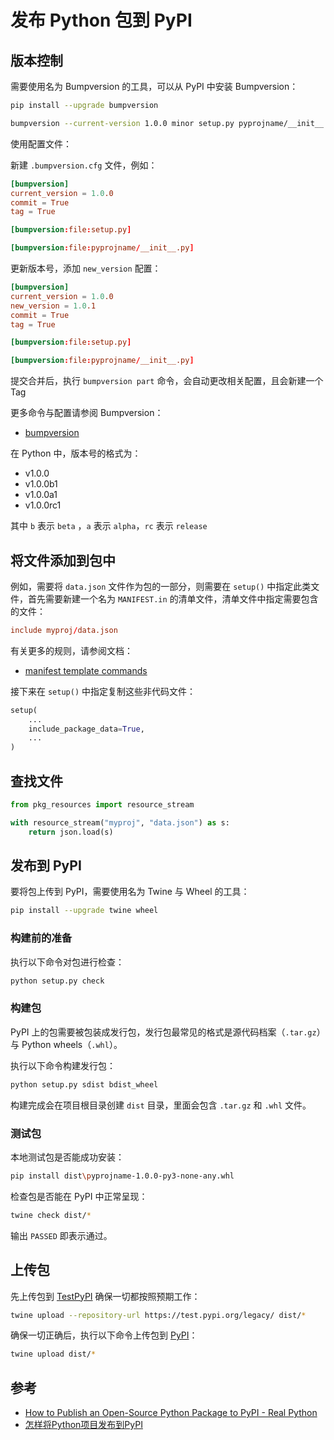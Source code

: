 # 发布 Python 包到 PyPI

## 版本控制

需要使用名为 Bumpversion 的工具，可以从 PyPI 中安装 Bumpversion：

```bash
pip install --upgrade bumpversion
```

```bash
bumpversion --current-version 1.0.0 minor setup.py pyprojname/__init__.py
```

使用配置文件：

新建 `.bumpversion.cfg` 文件，例如：

```conf
[bumpversion]
current_version = 1.0.0
commit = True
tag = True

[bumpversion:file:setup.py]

[bumpversion:file:pyprojname/__init__.py]
```

更新版本号，添加 `new_version` 配置：

```conf
[bumpversion]
current_version = 1.0.0
new_version = 1.0.1
commit = True
tag = True

[bumpversion:file:setup.py]

[bumpversion:file:pyprojname/__init__.py]
```

提交合并后，执行 `bumpversion part` 命令，会自动更改相关配置，且会新建一个 Tag

更多命令与配置请参阅 Bumpversion：

- [bumpversion](https://github.com/peritus/bumpversion)

在 Python 中，版本号的格式为：

- v1.0.0
- v1.0.0b1
- v1.0.0a1
- v1.0.0rc1

其中 `b` 表示 `beta` ，`a` 表示 `alpha`，`rc` 表示 `release`

## 将文件添加到包中

例如，需要将 `data.json` 文件作为包的一部分，则需要在 `setup()` 中指定此类文件，首先需要新建一个名为 `MANIFEST.in` 的清单文件，清单文件中指定需要包含的文件：

```conf
include myproj/data.json
```

有关更多的规则，请参阅文档：

- [manifest template commands](https://docs.python.org/distutils/commandref.html#creating-a-source-distribution-the-sdist-command)

接下来在 `setup()` 中指定复制这些非代码文件：

```python
setup(
    ...
    include_package_data=True,
    ...
)
```

## 查找文件

```python
from pkg_resources import resource_stream

with resource_stream("myproj", "data.json") as s:
    return json.load(s)
```

## 发布到 PyPI

要将包上传到 PyPI，需要使用名为 Twine 与 Wheel 的工具：

```bash
pip install --upgrade twine wheel
```

### 构建前的准备

执行以下命令对包进行检查：

```bash
python setup.py check
```

### 构建包

PyPI 上的包需要被包装成发行包，发行包最常见的格式是源代码档案（`.tar.gz`）与 Python wheels（`.whl`）。

执行以下命令构建发行包：

```bash
python setup.py sdist bdist_wheel
```

构建完成会在项目根目录创建 `dist` 目录，里面会包含 `.tar.gz` 和 `.whl` 文件。

### 测试包

本地测试包是否能成功安装：

```bash
pip install dist\pyprojname-1.0.0-py3-none-any.whl
```

检查包是否能在 PyPI 中正常呈现：

```bash
twine check dist/*
```

输出 `PASSED` 即表示通过。

## 上传包

先上传包到 [TestPyPI](https://test.pypi.org/) 确保一切都按照预期工作：

```bash
twine upload --repository-url https://test.pypi.org/legacy/ dist/*
```

确保一切正确后，执行以下命令上传包到 [PyPI](https://pypi.org/)：

```bash
twine upload dist/*
```

## 参考

- [How to Publish an Open-Source Python Package to PyPI - Real Python](https://realpython.com/pypi-publish-python-package/)
- [怎样将Python项目发布到PyPI](https://zhuanlan.zhihu.com/p/37987613)
